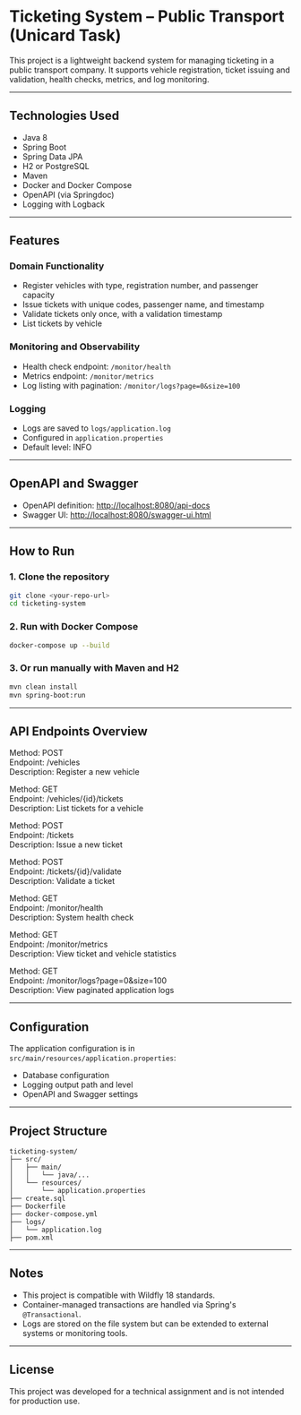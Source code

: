# Ticketing System – Public Transport (Unicard Task)

This project is a lightweight backend system for managing ticketing in a public transport company. It supports vehicle registration, ticket issuing and validation, health checks, metrics, and log monitoring.

---

## Technologies Used

- Java 8
- Spring Boot
- Spring Data JPA
- H2 or PostgreSQL
- Maven
- Docker and Docker Compose
- OpenAPI (via Springdoc)
- Logging with Logback

---

## Features

### Domain Functionality

- Register vehicles with type, registration number, and passenger capacity
- Issue tickets with unique codes, passenger name, and timestamp
- Validate tickets only once, with a validation timestamp
- List tickets by vehicle

### Monitoring and Observability

- Health check endpoint: `/monitor/health`
- Metrics endpoint: `/monitor/metrics`
- Log listing with pagination: `/monitor/logs?page=0&size=100`

### Logging

- Logs are saved to `logs/application.log`
- Configured in `application.properties`
- Default level: INFO

---

## OpenAPI and Swagger

- OpenAPI definition: [http://localhost:8080/api-docs](http://localhost:8080/api-docs)
- Swagger UI: [http://localhost:8080/swagger-ui.html](http://localhost:8080/swagger-ui.html)

---

## How to Run

### 1. Clone the repository
```bash
git clone <your-repo-url>
cd ticketing-system
```

### 2. Run with Docker Compose
```bash
docker-compose up --build
```

### 3. Or run manually with Maven and H2
```bash
mvn clean install
mvn spring-boot:run
```

---

## API Endpoints Overview

Method: POST  
Endpoint: /vehicles  
Description: Register a new vehicle  

Method: GET  
Endpoint: /vehicles/{id}/tickets  
Description: List tickets for a vehicle  

Method: POST  
Endpoint: /tickets  
Description: Issue a new ticket  

Method: POST  
Endpoint: /tickets/{id}/validate  
Description: Validate a ticket  

Method: GET  
Endpoint: /monitor/health  
Description: System health check  

Method: GET  
Endpoint: /monitor/metrics  
Description: View ticket and vehicle statistics  

Method: GET  
Endpoint: /monitor/logs?page=0&size=100  
Description: View paginated application logs  

---

## Configuration

The application configuration is in `src/main/resources/application.properties`:
- Database configuration
- Logging output path and level
- OpenAPI and Swagger settings

---

## Project Structure

```
ticketing-system/
├── src/
│   ├── main/
│   │   └── java/...
│   └── resources/
│       └── application.properties
├── create.sql
├── Dockerfile
├── docker-compose.yml
├── logs/
│   └── application.log
├── pom.xml
```

---

## Notes

- This project is compatible with Wildfly 18 standards.
- Container-managed transactions are handled via Spring's `@Transactional`.
- Logs are stored on the file system but can be extended to external systems or monitoring tools.

---

## License

This project was developed for a technical assignment and is not intended for production use.
